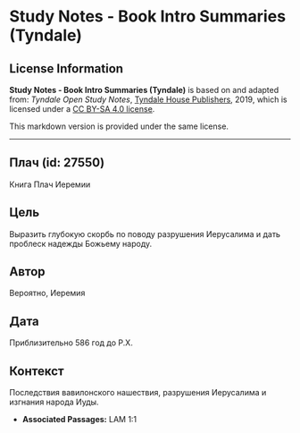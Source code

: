 # Study Notes - Book Intro Summaries (Tyndale)

## License Information

**Study Notes - Book Intro Summaries (Tyndale)** is based on and adapted from: _Tyndale Open Study Notes_, [Tyndale House Publishers](https://tyndaleopenresources.com/), 2019, which is licensed under a [CC BY-SA 4.0 license](https://creativecommons.org/licenses/by-sa/4.0/legalcode.en).

This markdown version is provided under the same license.



--------------------------------

## Плач (id: 27550)

Книга Плач Иеремии

Цель
----

Выразить глубокую скорбь по поводу разрушения Иерусалима и дать проблеск надежды Божьему народу.

Автор
-----

Вероятно, Иеремия

Дата
----

Приблизительно 586 год до Р.Х.

Контекст
--------

Последствия вавилонского нашествия, разрушения Иерусалима и изгнания народа Иуды.

* **Associated Passages:** LAM 1:1

